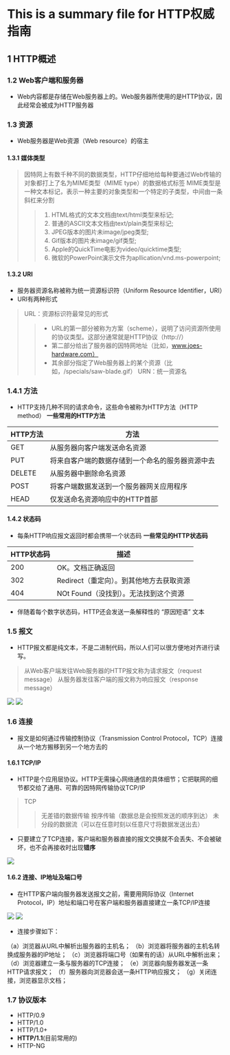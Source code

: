 This is a summary file for HTTP权威指南
=============

## 1 HTTP概述
### 1.2 Web客户端和服务器
*   Web内容都是存储在Web服务器上的。Web服务器所使用的是HTTP协议，因此经常会被成为HTTP服务器
### 1.3 资源
*   Web服务器是Web资源（Web resource）的宿主
#### 1.3.1 媒体类型
> 因特网上有数千种不同的数据类型，HTTP仔细地给每种要通过Web传输的对象都打上了名为MIME类型（MIME type）的数据格式标签
> MIME类型是一种文本标记，表示一种主要的对象类型和一个特定的子类型，中间由一条斜杠来分割
> > 1. HTML格式的文本文档由text/html类型来标记;
> > 2. 普通的ASCII文本文档由text/plain类型来标记;
> > 3. JPEG版本的图片未image/jpeg类型;
> > 4. Gif版本的图片未image/gif类型;
> > 5. Apple的QuickTime电影为video/quicktime类型;
> > 6. 微软的PowerPoint演示文件为apllication/vnd.ms-powerpoint;
#### 1.3.2 URI
*   服务器资源名称被称为统一资源标识符（Uniform Resource Identifier，URI）
*   URI有两种形式
>   URL：资源标识符最常见的形式
> > * URL的第一部分被称为方案（scheme），说明了访问资源所使用的协议类型。这部分通常就是HTTP协议（http://）
> > * 第二部分给出了服务器的因特网地址（比如，www.joes-hardware.com）
> > * 其余部分指定了Web服务器上的某个资源（比如，/specials/saw-blade.gif）
>   URN：统一资源名
### 1.4.1 方法
*   HTTP支持几种不同的请求命令，这些命令被称为HTTP方法（HTTP method）
**一些常用的HTTP方法**

HTTP方法 | 方法
---- | ------
GET | 从服务器向客户端发送命名资源
PUT | 将来自客户端的数据存储到一个命名的服务器资源中去
DELETE | 从服务器中删除命名资源
POST | 将客户端数据发送到一个服务器网关应用程序
HEAD | 仅发送命名资源响应中的HTTP首部

#### 1.4.2 状态码
*   每条HTTP响应报文返回时都会携带一个状态码
**一些常见的HTTP状态码**

HTTP状态码 | 描述
---- | ------
200 | OK。文档正确返回
302 | Redirect（重定向）。到其他地方去获取资源
404 | NOt Found（没找到）。无法找到这个资源

*   伴随着每个数字状态码，HTTP还会发送一条解释性的 “原因短语” 文本
### 1.5 报文
*   HTTP报文都是纯文本，不是二进制代码，所以人们可以很方便地对齐进行读写。
>   从Web客户端发往Web服务器的HTTP报文称为请求报文（request message）
>   从服务器发往客户端的报文称为响应报文（response message）  

<img src="assets/报文.png"/>
<img src="./assets/简单的报文实例.png"/>

### 1.6 连接
*   报文是如何通过传输控制协议（Transmission Control Protocol，TCP）连接从一个地方搬移到另一个地方去的
#### 1.6.1 TCP/IP
*   HTTP是个应用层协议。HTTP无需操心网络通信的具体细节；它把联网的细节都交给了通用、可靠的因特网传输协议TCP/IP
> TCP
> > 无差错的数据传输
> > 按序传输（数据总是会按照发送的顺序到达）
> > 未分段的数据流（可以在任意时刻以任意尺寸将数据发送出去）
*   只要建立了TCP连接，客户端和服务器直接的报文交换就不会丢失、不会被破坏，也不会再接收时出现**错序**
<img src="./assets/HTTP网络协议栈.png"/>

#### 1.6.2 连接、IP地址及端口号
*   在HTTP客户端向服务器发送报文之前，需要用网际协议（Internet Protocol，IP）地址和端口号在客户端和服务器直接建立一条TCP/IP连接

<img src="./assets/tcp_ip连接示例.png"/>
<img src="./assets/基本的浏览器连接处理.png"/>

*   连接步骤如下：

（a）浏览器从URL中解析出服务器的主机名；
（b）浏览器将服务器的主机名转换成服务器的IP地址；
（c）浏览器将端口号（如果有的话）从URL中解析出来；
（d）浏览器建立一条与服务器的TCP连接；
（e）浏览器向服务器发送一条HTTP请求报文；
（f）服务器向浏览器会送一条HTTP响应报文；
（g）关闭连接，浏览器显示文档；

### 1.7 协议版本
*   HTTP/0.9
*   HTTP/1.0
*   HTTP/1.0+
*   __HTTP/1.1__(目前常用的)
*   HTTP-NG

